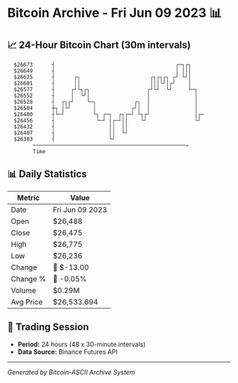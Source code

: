 # Bitcoin Archive - Fri Jun 09 2023 📊

## 📈 24-Hour Bitcoin Chart (30m intervals)

```
  $26673      ┤                                      ┌─┐┌┐     
  $26649      ┤                                      │ │││     
  $26625      ┤      ┌┐                      ┌┐┌┐┌┐ ┌┘ └┘│     
  $26601      ┤      ││                      │││└┘│┌┘    │     
  $26577      ┤     ┌┘└┐┌┐                  ┌┘└┘  └┘     └─┐   
  $26552      ┤     │  └┘│                  │              │   
  $26528      ┤  ┌┐┌┘    └─┐            ┌┐  │              │   
  $26504      ┼┐ │└┘       │           ┌┘│  │              │   
  $26480      ┤└─┘         └┐ ┌─┐  ┌┐┌─┘ └┐┌┘              │┌─ 
  $26456      ┤             └─┘ │┌─┘││    └┘               └┘  
  $26432      ┤                 ││  ││                         
  $26407      ┤                 ││  └┘                         
  $26383      ┤                 └┘                             
        ────────────────────────────────────────────────→
        Time
```

## 📊 Daily Statistics

| Metric | Value |
|--------|-------|
| Date | Fri Jun 09 2023 |
| Open | $26,488 |
| Close | $26,475 |
| High | $26,775 |
| Low | $26,236 |
| Change | 🔴 $-13.00 |
| Change % | 🔴 -0.05% |
| Volume | $0.29M |
| Avg Price | $26,533.694 |

## 📅 Trading Session

- **Period:** 24 hours (48 x 30-minute intervals)
- **Data Source:** Binance Futures API

---
*Generated by Bitcoin-ASCII Archive System*
